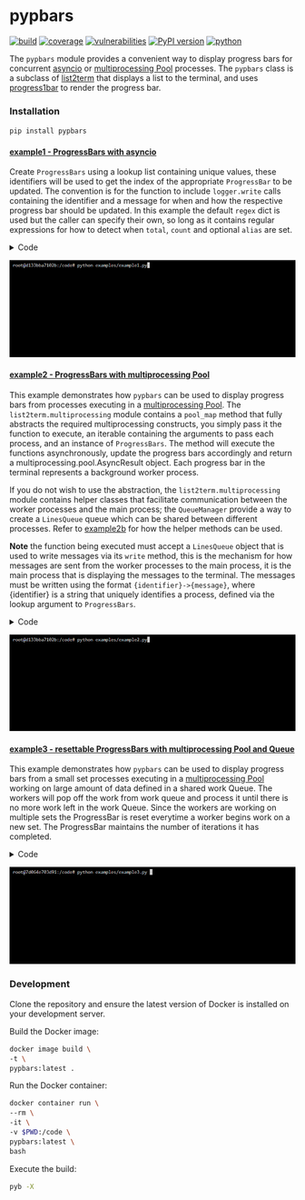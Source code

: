 # pypbars
[![build](https://github.com/soda480/pypbars/actions/workflows/main.yml/badge.svg?branch=main)](https://github.com/soda480/pypbars/actions/workflows/main.yml)
[![coverage](https://img.shields.io/badge/coverage-95%25-brightgreen)](https://pybuilder.io/)
[![vulnerabilities](https://img.shields.io/badge/vulnerabilities-None-brightgreen)](https://pypi.org/project/bandit/)
[![PyPI version](https://badge.fury.io/py/pypbars.svg)](https://badge.fury.io/py/pypbars)
[![python](https://img.shields.io/badge/python-3.7%20%7C%203.8%20%7C%203.9%20%7C%203.10-teal)](https://www.python.org/downloads/)

The `pypbars` module provides a convenient way to display progress bars for concurrent [asyncio](https://docs.python.org/3/library/asyncio.html) or [multiprocessing Pool](https://docs.python.org/3/library/multiprocessing.html#multiprocessing.pool.Pool) processes. The `pypbars` class is a subclass of [list2term](https://pypi.org/project/list2term/) that displays a list to the terminal, and uses [progress1bar](https://pypi.org/project/progress1bar/) to render the progress bar.

### Installation
```bash
pip install pypbars
```

#### [example1 - ProgressBars with asyncio](https://github.com/soda480/pypbars/blob/main/examples/example1.py)

Create `ProgressBars` using a lookup list containing unique values, these identifiers will be used to get the index of the appropriate `ProgressBar` to be updated. The convention is for the function to include `logger.write` calls containing the identifier and a message for when and how the respective progress bar should be updated. In this example the default `regex` dict is used but the caller can specify their own, so long as it contains regular expressions for how to detect when `total`, `count` and optional `alias` are set.

<details><summary>Code</summary>

```Python
import asyncio
import random
from faker import Faker
from pypbars import ProgressBars

async def do_work(worker, logger=None):
    logger.write(f'{worker}->worker is {worker}')
    total = random.randint(10, 65)
    logger.write(f'{worker}->processing total of {total} items')
    for count in range(total):
        # mimic an IO-bound process
        await asyncio.sleep(.1)
        logger.write(f'{worker}->processed {count}')
    return total

async def run(workers):
    with ProgressBars(lookup=workers, show_prefix=False, show_fraction=False) as logger:
        doers = (do_work(worker, logger=logger) for worker in workers)
        return await asyncio.gather(*doers)

def main():
    workers = [Faker().user_name() for _ in range(10)]
    print(f'Total of {len(workers)} workers working concurrently')
    results = asyncio.run(run(workers))
    print(f'The {len(workers)} workers processed a total of {sum(results)} items')

if __name__ == '__main__':
    main()
```

</details>

![example1](https://raw.githubusercontent.com/soda480/pypbars/main/docs/images/example1.gif)

#### [example2 - ProgressBars with multiprocessing Pool](https://github.com/soda480/pypbars/blob/main/examples/example2.py)

This example demonstrates how `pypbars` can be used to display progress bars from processes executing in a [multiprocessing Pool](https://docs.python.org/3/library/multiprocessing.html#using-a-pool-of-workers). The `list2term.multiprocessing` module contains a `pool_map` method that fully abstracts the required multiprocessing constructs, you simply pass it the function to execute, an iterable containing the arguments to pass each process, and an instance of `ProgressBars`. The method will execute the functions asynchronously, update the progress bars accordingly and return a multiprocessing.pool.AsyncResult object. Each progress bar in the terminal represents a background worker process.

If you do not wish to use the abstraction, the `list2term.multiprocessing` module contains helper classes that facilitate communication between the worker processes and the main process; the `QueueManager` provide a way to create a `LinesQueue` queue which can be shared between different processes. Refer to [example2b](https://github.com/soda480/pypbars/blob/main/examples/example2b.py) for how the helper methods can be used. 

**Note** the function being executed must accept a `LinesQueue` object that is used to write messages via its `write` method, this is the mechanism for how messages are sent from the worker processes to the main process, it is the main process that is displaying the messages to the terminal. The messages must be written using the format `{identifier}->{message}`, where {identifier} is a string that uniquely identifies a process, defined via the lookup argument to `ProgressBars`.

<details><summary>Code</summary>

```Python
import time
from pypbars import ProgressBars
from list2term.multiprocessing import pool_map
from list2term.multiprocessing import CONCURRENCY

def is_prime(num):
    if num == 1:
        return False
    for i in range(2, num):
        if (num % i) == 0:
            return False
    else:
        return True

def count_primes(start, stop, logger):
    workerid = f'{start}:{stop}'
    logger.write(f'{workerid}->worker is {workerid}')
    logger.write(f'{workerid}->processing total of {stop - start} items')
    primes = 0
    for number in range(start, stop):
        if is_prime(number):
            primes += 1
        logger.write(f'{workerid}->processed {number}')
    logger.write(f'{workerid}->{workerid} processing complete')
    return primes

def main(number):
    step = int(number / CONCURRENCY)
    iterable = [(index, index + step) for index in range(0, number, step)]
    lookup = [':'.join(map(str, item)) for item in iterable]
    progress_bars = ProgressBars(lookup=lookup, show_prefix=False, show_fraction=False, use_color=True)
    # print to screen with progress bars context
    results = pool_map(count_primes, iterable, context=progress_bars)
    # print to screen without progress bars context
    # results = pool_map(count_primes, iterable)
    # do not print to screen
    # results = pool_map(count_primes, iterable, print_status=False)
    return sum(results.get())

if __name__ == '__main__':
    start = time.perf_counter()
    number = 50_000
    result = main(number)
    stop = time.perf_counter()
    print(f"Finished in {round(stop - start, 2)} seconds\nTotal number of primes between 0-{number}: {result}")
```

</details>

![example2](https://raw.githubusercontent.com/soda480/pypbars/main/docs/images/example2.gif)

#### [example3 - resettable ProgressBars with multiprocessing Pool and Queue](https://github.com/soda480/pypbars/blob/main/examples/example3.py)

This example demonstrates how `pypbars` can be used to display progress bars from a small set processes executing in a [multiprocessing Pool](https://docs.python.org/3/library/multiprocessing.html#using-a-pool-of-workers) working on large amount of data defined in a shared work Queue. The workers will pop off the work from work queue and process it until there is no more work left in the work Queue. Since the workers are working on multiple sets the ProgressBar is reset everytime a worker begins work on a new set.  The ProgressBar maintains the number of iterations it has completed.

<details><summary>Code</summary>

```Python
import time, random, logging
from multiprocessing import Queue
from queue import Empty
import names
from faker import Faker
from multiprocessing import Pool
from multiprocessing import get_context
from multiprocessing import cpu_count
from list2term.multiprocessing import LinesQueue
from list2term.multiprocessing import QueueManager
from queue import Empty
from pypbars import ProgressBars
logger = logging.getLogger(__name__)

def prepare_queue(queue):
    for _ in range(55):
        queue.put({'total': random.randint(100, 150)})

def do_work(worker_id, total, logger):
    logger.write(f'{worker_id}->worker is {names.get_full_name()}')
    logger.write(f'{worker_id}->processing total of {total} items')
    for index in range(total):
        # simulate work by sleeping
        time.sleep(random.choice([.001, .003, .008]))
        logger.write(f'{worker_id}->processed {index}')
    return total

def run_q(worker_id, queue, logger):
    result = 0
    while True:
        try:
            total = queue.get(timeout=1)['total']
            result += do_work(worker_id, total, logger)
            logger.write(f'{worker_id}->reset')
        except Empty:
            break
    return result

def main(processes):
    QueueManager.register('LinesQueue', LinesQueue)
    QueueManager.register('Queue', Queue)
    with QueueManager() as manager:
        queue = manager.LinesQueue(ctx=get_context())
        data_queue = manager.Queue()
        prepare_queue(data_queue)
        with Pool(processes) as pool:
            print(f">> Adding {data_queue.qsize()} sets into a data queue that {processes} workers will work from until empty")
            process_data = [(Faker().name(), data_queue, queue) for index in range(processes)]
            results = pool.starmap_async(run_q, process_data)
            lookup = [f'{data[0]}' for data in process_data]
            with ProgressBars(lookup=lookup, show_prefix=False, show_fraction=False, use_color=True, show_duration=True, clear_alias=True) as lines:
                while True:
                    try:
                        item = queue.get(timeout=.1)
                        if item.endswith('->reset'):
                            index, message = lines.get_index_message(item)
                            lines[index].reset(clear_alias=False)
                        else:
                            lines.write(item)
                    except Empty:
                        if results.ready():
                            for index, _ in enumerate(lines):
                                lines[index].complete = True
                            break
    return sum(results.get())


if __name__ == '__main__':
    processes = 3
    results = main(processes)
    print(f">> {processes} workers processed a total of {results} items")
```

</details>

![example3](https://raw.githubusercontent.com/soda480/pypbars/main/docs/images/example3.gif)


### Development

Clone the repository and ensure the latest version of Docker is installed on your development server.

Build the Docker image:
```sh
docker image build \
-t \
pypbars:latest .
```

Run the Docker container:
```sh
docker container run \
--rm \
-it \
-v $PWD:/code \
pypbars:latest \
bash
```

Execute the build:
```sh
pyb -X
```
